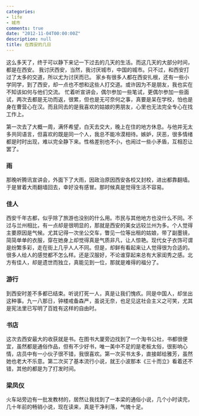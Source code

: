 ```yaml
---
categories:
- life
- 城市
comments: true
date: "2012-11-04T00:00:00Z"
description: null
title: 在西安的几日
---
```


这么多天了，终于可以静下来记一下过去的几天的生活。而这几天的大部分时间，都是在西安。
我讨厌西安，当然，我讨厌城市，中国的城市。只不过，和西安打过了太多的交道，所以尤为讨厌而已。
家乡有很多人都在西安扎根，还有一些小学同学，到了西安，却一点也不想和这些人打交道。或许因为不是朋友，我也实在不知该如何与他们交流。
忙着听宣讲会，偶尔参加一些笔试，更偶尔参加一些面试，两次去都是无功而返，很累，但也是无可奈何之事，真要是呆在学校，怕也是身在曹营心在汉。而且同去的是我喜欢的姑娘的男朋友，心里也无法完全专心在找工作上。


第一次去了大概一周，满怀希望，白天去交大，晚上在住的地方休息。与他并无太多共同语言，但喜欢的既是同一个人，我总不能冷漠相待。嫉妒，厌恶，很多情绪都是时时出现，难以完全静下来。性格差别也不小，也闹过一些小矛盾，互相忍让罢了。

### 雨
那晚听腾讯宣讲会，外面下了大雨，因政治原因西安各校又封校，进出都靠翻墙。于是冒着大雨翻墙回去，幸好没有感冒。那时候真是觉得生活不容易。

### 佳人
西安千年古都，似乎除了旅游也没别的什么用。市民与其他地方也没什么不同。不过与兰州相比，有一点却是很明显的，那就是西安的美女远较兰州为多。个人觉得主要原因是气候。尤其记得一次坐公交车，瞥见一位等出租的姑娘，带了副墨镜，简简单单的衣服，穿在她身上却觉得真是气质非凡，让人惊艳。现代女子衣饰可谓是纷繁多彩，走在街上几乎人人不同。但是，却鲜有看起来让人觉得很为合适的。很多人给人的感觉都不怎么样。还是汉服好，不论谁穿起来总有大家闺秀之感。北方有佳人，却是遗世而独立，真能见到一位，那就是难得的福分了。

### 游行
到西安时差不多都已结束。听说打死一人，真是让我们愧疚。同是中国人，却坐出这种事。九一八那日，钟楼戒备森严，虽说无奈，也足见这社会主义之可笑，尤其是宪法里已写明了百姓有这样的自由时。

### 书店
这次去西安最大的收获就是书。在图书大厦旁边找到了一个淘书公社，书都很便宜，虽然都是通俗作品，但有不少好书，唯一美中不足的是老板太俗，很影响心情，店员中有一小伙子很不错，我很喜欢。第一次买书太多，直接邮给雅芳，虽然她也老大不乐意。第二次买了基本流行小说，就王小波那本《三十而立》看着还不错，其他的都是为了打发时间。

### 梁凤仪
火车站旁边有一批发教材的，居然让我找到了一本梁的通俗小说，几个小时读完，几十年前的畅销小说，现在读来，真是干净利落，气魄十足。
